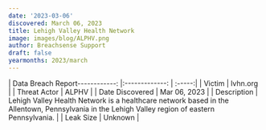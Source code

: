 ```yaml
---
date: '2023-03-06'
discovered: March 06, 2023
title: Lehigh Valley Health Network
image: images/blog/ALPHV.png
author: Breachsense Support
draft: false
yearmonths: 2023/march
---
```


| Data Breach Report------------:     |:-------------:    | :-----:|
| Victim      | lvhn.org      | 
| Threat Actor      | ALPHV      | 
| Date Discovered      | Mar 06, 2023      | 
| Description      | Lehigh Valley Health Network is a healthcare network based in the Allentown, Pennsylvania in the Lehigh Valley region of eastern Pennsylvania.      | 
| Leak Size      | Unknown      | 

